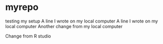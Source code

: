# myrepo
testing my setup
A line I wrote on my local computer
A line I wrote on my local computer
Another change from my local computer

Change from R studio 






